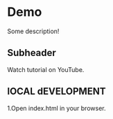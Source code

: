 # Demo

Some description!

## Subheader

Watch tutorial on YouTube.

## lOCAL dEVELOPMENT

1.Open index.html in your browser.